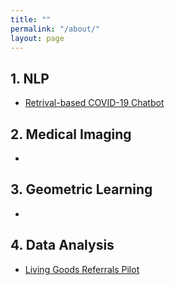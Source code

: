 ```yaml
---
title: ""
permalink: "/about/"
layout: page
---
```







## 1. NLP
- [Retrival-based COVID-19 Chatbot](https://bilha-analytics.github.io/Retrieval-based-Chatbot/) 


## 2. Medical Imaging 
- []()


## 3. Geometric Learning
- []()


## 4. Data Analysis 
- [Living Goods Referrals Pilot](http://bit.ly/Referrals_9Nov)

